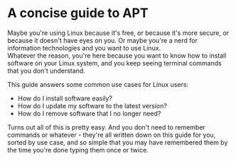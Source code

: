 # A concise guide to APT

Maybe you're using Linux because it's free, or because it's more secure, or because it doesn't have eyes on you. Or maybe you're a nerd for information technologies and you want to use Linux.  
Whatever the reason, you're here because you want to know how to install software on your Linux system, and you keep seeing terminal commands that you don't understand.

This guide answers some common use cases for Linux users:
- How do I install software easily?
- How do I update my software to the latest version?
- How do I remove software that I no longer need?

Turns out all of this is pretty easy. And you don't need to remember commands or whatever - they're all written down on this guide for you, sorted by use case, and so simple that you may have remembered them by the time you're done typing them once or twice.

